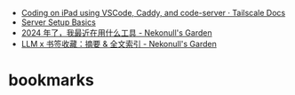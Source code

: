 - [Coding on iPad using VSCode, Caddy, and code-server · Tailscale Docs](https://tailscale.com/kb/1166/vscode-ipad)
- [Server Setup Basics](https://becomesovran.com/blog/server-setup-basics.html)
- [2024 年了，我最近在用什么工具 - Nekonull's Garden](https://nekonull.me/posts/tools-i-use-2024-mid/)
- [LLM x 书签收藏：摘要 & 全文索引 - Nekonull's Garden](https://nekonull.me/posts/llm_x_bookmark/)
# bookmarks